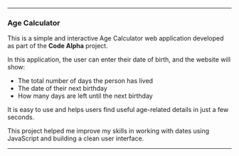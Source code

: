 

---

### Age Calculator

This is a simple and interactive Age Calculator web application developed as part of the **Code Alpha** project.

In this application, the user can enter their date of birth, and the website will show:

* The total number of days the person has lived
* The date of their next birthday
* How many days are left until the next birthday

It is easy to use and helps users find useful age-related details in just a few seconds. 

This project helped me improve my skills in working with dates using JavaScript and building a clean user interface.

---

